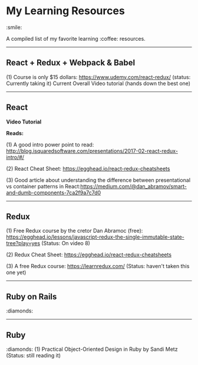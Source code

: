 <h1> My Learning Resources </h1> :smile:
<p>A compiled list of my favorite learning :coffee: resources.</p> 



______________________________________________________________________________________________________________________________
<h2>React + Redux + Webpack & Babel </h2>

(1) Course is only $15 dollars: https://www.udemy.com/react-redux/  (status: Currently taking it)
    Current Overall Video tutorial (hands down the best one)



______________________________________________________________________________________________________________________________
<h2>React</h2>

<b> Video Tutorial </b>

<b>Reads: </b>

(1) A good intro power point to read: http://blog.isquaredsoftware.com/presentations/2017-02-react-redux-intro/#/

(2) React Cheat Sheet: https://egghead.io/react-redux-cheatsheets

(3) Good article about understanding the difference between presentational vs container patterns in React:https://medium.com/@dan_abramov/smart-and-dumb-components-7ca2f9a7c7d0


______________________________________________________________________________________________________________________________
<h2>Redux</h2>

(1) Free Redux course by the cretor Dan Abramoc (free): https://egghead.io/lessons/javascript-redux-the-single-immutable-state-tree?play=yes  (Status: On video 8)

(2) Redux Cheat Sheet: https://egghead.io/react-redux-cheatsheets

(3) A free Redux course: https://learnredux.com/   (Status: haven't taken this one yet)

______________________________________________________________________________________________________________________________
<h2>Ruby on Rails</h2> :diamonds:


______________________________________________________________________________________________________________________________
<h2>Ruby</h2> :diamonds:
(1) Practical Object-Oriented Design in Ruby by Sandi Metz  (Status: still reading it)
